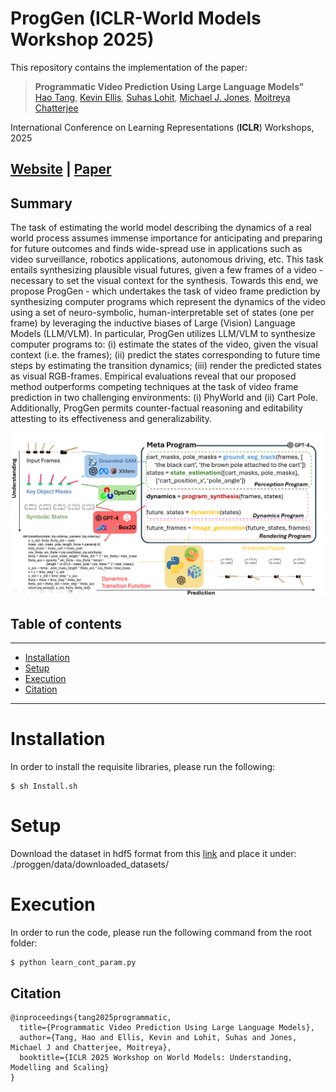 # ProgGen (ICLR-World Models Workshop 2025)

This repository contains the implementation of the paper:
> **Programmatic Video Prediction Using Large Language Models"**<br>
> [Hao Tang](https://haotang1995.github.io/), [Kevin Ellis](https://www.cs.cornell.edu/~ellisk/), [Suhas Lohit](https://www.merl.com/people/slohit), [Michael J. Jones](https://www.merl.com/people/mjones), [Moitreya Chatterjee](https://sites.google.com/site/metrosmiles/)

International Conference on Learning Representations (**ICLR**) Workshops, 2025


## [Website](https://github.com/metro-smiles/ProgGen) |  [Paper]() 

## Summary

The task of estimating the world model describing the dynamics of a real world process assumes immense importance for anticipating and preparing for future outcomes and finds wide-spread use in applications such as video surveillance, robotics applications, autonomous driving, etc. This task entails synthesizing plausible visual futures, given a few frames of a video - necessary to set the visual context for the synthesis. Towards this end, we propose ProgGen - which undertakes the task of video frame prediction by synthesizing computer programs which represent the dynamics of the video using a set of neuro-symbolic, human-interpretable set of states (one per frame) by leveraging the inductive biases of Large (Vision) Language Models (LLM/VLM). In particular, ProgGen utilizes LLM/VLM to synthesize computer programs to: (i) estimate the states of the video, given the visual context (i.e. the frames); (ii) predict the states corresponding to future time steps by estimating the transition dynamics; (iii) render the predicted states as visual RGB-frames. Empirical evaluations reveal that our proposed method outperforms competing techniques at the task of video frame prediction in two challenging environments: (i) PhyWorld and (ii) Cart Pole. Additionally, ProgGen permits counter-factual reasoning and editability attesting to its effectiveness and generalizability.

![pipeline](overview-v3.png)



## Table of contents
-----
  * [Installation](#Installation)
  * [Setup](#Setup)
  * [Execution](#Execution)
  * [Citation](#Citation)
------


# Installation

In order to install the requisite libraries, please run the following:
```
$ sh Install.sh
```

# Setup

Download the dataset in hdf5 format from this [link](https://huggingface.co/datasets/magicr/phyworld) and place it under: ./proggen/data/downloaded_datasets/

# Execution

In order to run the code, please run the following command from the root folder:
```
$ python learn_cont_param.py
```



## Citation

```
@inproceedings{tang2025programmatic,
  title={Programmatic Video Prediction Using Large Language Models},
  author={Tang, Hao and Ellis, Kevin and Lohit, Suhas and Jones, Michael J and Chatterjee, Moitreya},
  booktitle={ICLR 2025 Workshop on World Models: Understanding, Modelling and Scaling}
}
```

